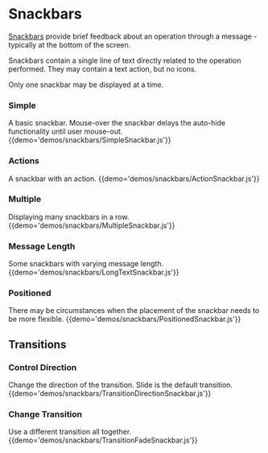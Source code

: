 # Snackbars

[Snackbars](https://material.io/guidelines/components/snackbars-toasts.html) provide brief feedback about an operation through a message - typically at the bottom of the screen.

Snackbars contain a single line of text directly related to the operation performed. 
They may contain a text action, but no icons.

Only one snackbar may be displayed at a time.

### Simple
A basic snackbar. Mouse-over the snackbar delays the auto-hide functionality until user mouse-out.
{{demo='demos/snackbars/SimpleSnackbar.js'}}

### Actions
A snackbar with an action.
{{demo='demos/snackbars/ActionSnackbar.js'}}

### Multiple
Displaying many snackbars in a row.
{{demo='demos/snackbars/MultipleSnackbar.js'}}

### Message Length
Some snackbars with varying message length.
{{demo='demos/snackbars/LongTextSnackbar.js'}}

### Positioned
There may be circumstances when the placement of the snackbar needs to be more flexible.
{{demo='demos/snackbars/PositionedSnackbar.js'}}

## Transitions

### Control Direction
Change the direction of the transition. Slide is the default transition.
{{demo='demos/snackbars/TransitionDirectionSnackbar.js'}}

### Change Transition
Use a different transition all together.
{{demo='demos/snackbars/TransitionFadeSnackbar.js'}}
